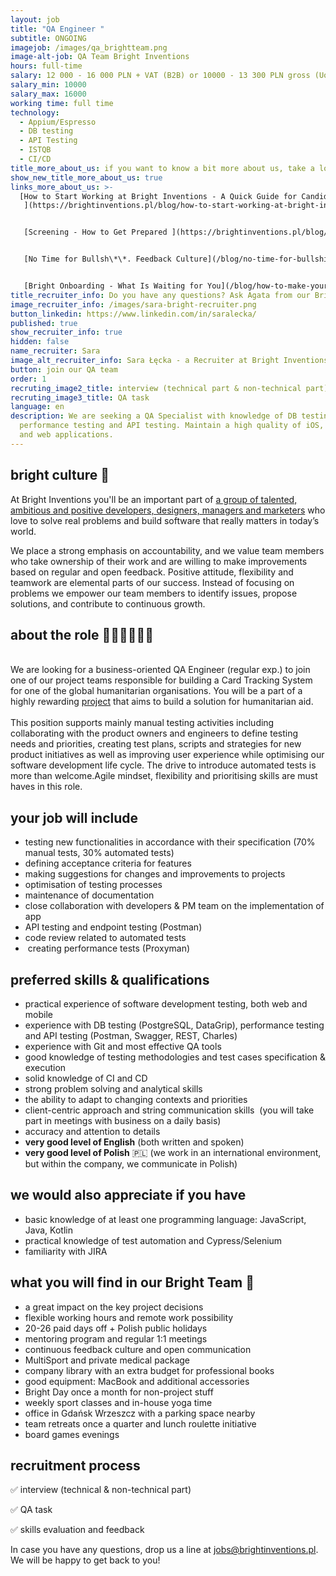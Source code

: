 ```yaml
---
layout: job
title: "QA Engineer "
subtitle: ONGOING
imagejob: /images/qa_brightteam.png
image-alt-job: QA Team Bright Inventions
hours: full-time
salary: 12 000 - 16 000 PLN + VAT (B2B) or 10000 - 13 300 PLN gross (UoP)
salary_min: 10000
salary_max: 16000
working time: full time
technology:
  - Appium/Espresso
  - DB testing
  - API Testing
  - ISTQB
  - CI/CD
title_more_about_us: if you want to know a bit more about us, take a look below 🙋🏻‍♀️🙋🏻‍♂️
show_new_title_more_about_us: true
links_more_about_us: >-
  [How to Start Working at Bright Inventions - A Quick Guide for Candidates
   ](https://brightinventions.pl/blog/how-to-start-working-at-bright-inventions-a-quick-guide-for-candidates/)


   [Screening - How to Get Prepared ](https://brightinventions.pl/blog/recruitment-screening-what-is-it-for/)


   [No Time for Bullsh\*\*. Feedback Culture](/blog/no-time-for-bullshit-feedback-culture/)


   [Bright Onboarding - What Is Waiting for You](/blog/how-to-make-your-onboarding-bright)
title_recruiter_info: Do you have any questions? Ask Agata from our Bright team!
image_recruiter_info: /images/sara-bright-recruiter.png
button_linkedin: https://www.linkedin.com/in/saralecka/
published: true
show_recruiter_info: true
hidden: false
name_recruiter: Sara
image_alt_recruiter_info: Sara Łęcka - a Recruiter at Bright Inventions
button: join our QA team
order: 1
recruting_image2_title: interview (technical part & non-technical part)
recruting_image3_title: QA task
language: en
description: We are seeking a QA Specialist with knowledge of DB testing,
  performance testing and API testing. Maintain a high quality of iOS, Android
  and web applications.
---
```

## bright culture 🧡

At Bright Inventions you'll be an important part of [a group of talented, ambitious and positive developers, designers, managers and marketers](https://brightinventions.pl/about-us/team/) who love to solve real problems and build software that really matters in today’s world.

We place a strong emphasis on accountability, and we value team members who take ownership of their work and are willing to make improvements based on regular and open feedback. Positive attitude, flexibility and teamwork are elemental parts of our success. Instead of focusing on problems we empower our team members to identify issues, propose solutions, and contribute to continuous growth.



## about the role 🧑🏻‍💻🧑🏻‍💻

\
We are looking for a business-oriented QA Engineer (regular exp.) to join one of our project teams responsible for building a Card Tracking System for one of the global humanitarian organisations. You will be a part of a highly rewarding [project](https://brightinventions.pl/projects/card-tracking-system/) that aims to build a solution for humanitarian aid.\
\
This position supports mainly manual testing activities including collaborating with the product owners and engineers to define testing needs and priorities, creating test plans, scripts and strategies for new product initiatives as well as improving user experience while optimising our software development life cycle. The drive to introduce automated tests is more than welcome.Agile mindset, flexibility and prioritising skills are must haves in this role.



## your job will include

* testing new functionalities in accordance with their specification (70% manual tests, 30% automated tests)
* defining acceptance criteria for features
* making suggestions for changes and improvements to projects
* optimisation of testing processes
* maintenance of documentation
* close collaboration with developers & PM team on the implementation of app
* API testing and endpoint testing (Postman)
* code review related to automated tests
*  creating performance tests (Proxyman)



## preferred skills & qualifications

* practical experience of software development testing, both web and mobile 
* experience with DB testing (PostgreSQL, DataGrip), performance testing and API testing (Postman, Swagger, REST, Charles) 
* experience with Git and most effective QA tools
* good knowledge of testing methodologies and test cases specification & execution
* solid knowledge of CI and CD 
* strong problem solving and analytical skills
* the ability to adapt to changing contexts and priorities
* client-centric approach and string communication skills  (you will take part in meetings with business on a daily basis)
* accuracy and attention to details
* **very good level of English** (both written and spoken)
* **very good level of Polish** 🇵🇱 (we work in an international environment, but within the company, we communicate in Polish)

## we would also appreciate if you have 

* basic knowledge of at least one programming language: JavaScript, Java, Kotlin 
* practical knowledge of test automation and Cypress/Selenium
* familiarity with JIRA



## what you will find in our Bright Team 🧡

* a great impact on the key project decisions
* flexible working hours and remote work possibility
* 20-26 paid days off + Polish public holidays
* mentoring program and regular 1:1 meetings
* continuous feedback culture and open communication
* MultiSport and private medical package
* company library with an extra budget for professional books
* good equipment: MacBook and additional accessories
* Bright Day once a month for non-project stuff
* weekly sport classes and in-house yoga time
* office in Gdańsk Wrzeszcz with a parking space nearby
* team retreats once a quarter and lunch roulette initiative
* board games evenings

## recruitment process

✅ interview (technical & non-technical part) 

✅ QA task

✅ skills evaluation and feedback 

In case you have any questions, drop us a line at jobs@brightinventions.pl. We will be happy to get back to you!
